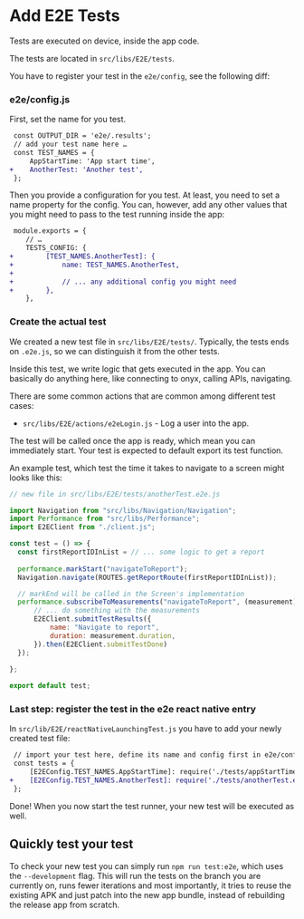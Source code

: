 # Add E2E Tests

Tests are executed on device, inside the app code.

The tests are located in `src/libs/E2E/tests`.

You have to register your test in the `e2e/config`, see the following diff:

### e2e/config.js

First, set the name for you test.

```diff
 const OUTPUT_DIR = 'e2e/.results';
 // add your test name here …
 const TEST_NAMES = {
     AppStartTime: 'App start time',
+    AnotherTest: 'Another test',
 };
```

Then you provide a configuration for you test. At least, you need to
set a name property for the config. You can, however, add any other values
that you might need to pass to the test running inside the app:

```diff
 module.exports = {
    // …
    TESTS_CONFIG: {
+        [TEST_NAMES.AnotherTest]: {
+            name: TEST_NAMES.AnotherTest,
+
+            // ... any additional config you might need
+        },
    },
```

### Create the actual test

We created a new test file in `src/libs/E2E/tests/`. Typically, the 
tests ends on `.e2e.js`, so we can distinguish it from the other tests.

Inside this test, we write logic that gets executed in the app. You can basically do
anything here, like connecting to onyx, calling APIs, navigating.

There are some common actions that are common among different test cases:

- `src/libs/E2E/actions/e2eLogin.js` - Log a user into the app.

The test will be called once the app is ready, which mean you can immediately start.
Your test is expected to default export its test function.

An example test, which test the time it takes to navigate to a screen might looks like this:

```js
// new file in src/libs/E2E/tests/anotherTest.e2e.js

import Navigation from "src/libs/Navigation/Navigation";
import Performance from "src/libs/Performance";
import E2EClient from "./client.js";

const test = () => {
  const firstReportIDInList = // ... some logic to get a report
  
  performance.markStart("navigateToReport");
  Navigation.navigate(ROUTES.getReportRoute(firstReportIDInList));

  // markEnd will be called in the Screen's implementation
  performance.subscribeToMeasurements("navigateToReport", (measurement) => {
      // ... do something with the measurements
      E2EClient.submitTestResults({
          name: "Navigate to report",
          duration: measurement.duration,
      }).then(E2EClient.submitTestDone)
  });
    
};

export default test;
```

### Last step: register the test in the e2e react native entry

In `src/lib/E2E/reactNativeLaunchingTest.js` you have to add your newly created
test file:

```diff
 // import your test here, define its name and config first in e2e/config.js
 const tests = {
     [E2EConfig.TEST_NAMES.AppStartTime]: require('./tests/appStartTimeTest.e2e').default,
+    [E2EConfig.TEST_NAMES.AnotherTest]: require('./tests/anotherTest.e2e').default,
 };
```

Done! When you now start the test runner, your new test will be executed as well.

## Quickly test your test

To check your new test you can simply run `npm run test:e2e`, which uses the
`--development` flag. This will run the tests on the branch you are currently on, runs fewer iterations and most importantly, it tries to reuse the existing APK and just patch into the new app bundle, instead of rebuilding the release app from scratch.

